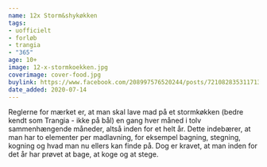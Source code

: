 ```yaml
---
name: 12x Storm&shykøkken
tags:
- uofficielt
- forløb
- trangia
- "365"
age: 10+
image: 12-x-stormkoekken.jpg
coverimage: cover-food.jpg
buylink: https://www.facebook.com/208997576520244/posts/721082835311713/
date_added: 2020-07-14
---
```

Reglerne for mærket er, at man skal lave mad på et stormkøkken (bedre kendt som Trangia - ikke på bål) en gang hver måned i tolv sammenhængende måneder, altså inden for et helt år. Dette indebærer, at man har to elementer per madlavning, for eksempel bagning, stegning, kogning og hvad man nu ellers kan finde på. Dog er kravet, at man inden for det år har prøvet at bage, at koge og at stege.

